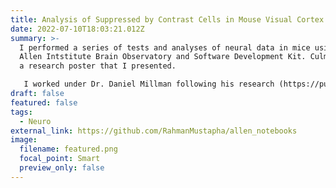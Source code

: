 ```yaml
---
title: Analysis of Suppressed by Contrast Cells in Mouse Visual Cortex
date: 2022-07-10T18:03:21.012Z
summary: >-
  I performed a series of tests and analyses of neural data in mice using the
  Allen Intstitute Brain Observatory and Software Development Kit. Culminated in
  a research poster that I presented.

   I worked under Dr. Daniel Millman following his research (https://pubmed.ncbi.nlm.nih.gov/33108272) and Dr. Saskia de Vries at the Allen Institue.
draft: false
featured: false
tags:
  - Neuro
external_link: https://github.com/RahmanMustapha/allen_notebooks
image:
  filename: featured.png
  focal_point: Smart
  preview_only: false
---
```

